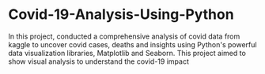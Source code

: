 # Covid-19-Analysis-Using-Python
In this project, conducted a comprehensive analysis of covid data from kaggle to uncover covid cases, deaths and insights using Python's powerful data visualization libraries, Matplotlib and Seaborn. This project aimed to show visual analysis to understand the covid-19 impact
